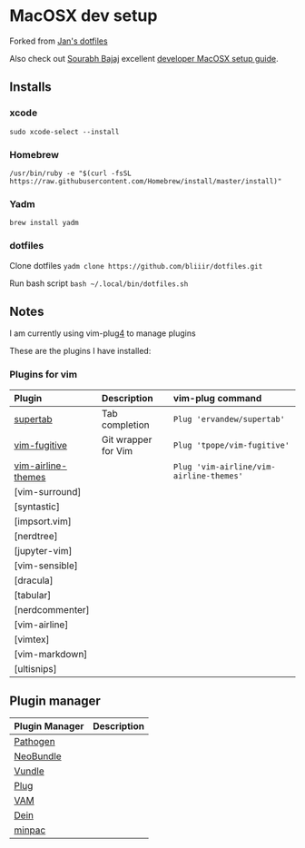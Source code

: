 # MacOSX dev setup
Forked from [Jan's dotfiles](https://github.com/jancr/dotfiles)

Also check out [Sourabh Bajaj](https://sourabhbajaj.com/) excellent [developer MacOSX setup guide](http://sourabhbajaj.com/mac-setup/).

## Installs

### xcode
`sudo xcode-select --install`

### Homebrew
`/usr/bin/ruby -e "$(curl -fsSL https://raw.githubusercontent.com/Homebrew/install/master/install)"`

### Yadm
`brew install yadm`

### dotfiles
Clone dotfiles 
`yadm clone https://github.com/bliiir/dotfiles.git`

Run bash script
`bash ~/.local/bin/dotfiles.sh`


## Notes
I am currently using vim-plug[4] to manage plugins

These are the plugins I have installed:

### Plugins for vim
| Plugin | Description | vim-plug command | 
| :-- | :-- | :-- | 
| [supertab][1] | Tab completion | `Plug 'ervandew/supertab'`  | 
| [vim-fugitive][2] | Git wrapper for Vim  | `Plug 'tpope/vim-fugitive'` |
| [vim-airline-themes][3] |   | `Plug 'vim-airline/vim-airline-themes'` |
| [vim-surround] | | |
| [syntastic] | | |
| [impsort.vim] | | |
| [nerdtree] | | |
| [jupyter-vim] | | |
| [vim-sensible] | | |
| [dracula] | | |
| [tabular] | | |
| [nerdcommenter] | | |
| [vim-airline] | | |
| [vimtex] | | |
| [vim-markdown] | | |
| [ultisnips] | | | 


## Plugin manager
| Plugin Manager | Description |
| :---  | :--- |
| [Pathogen][1] | |
| [NeoBundle][2] | |
| [Vundle][3] | |
| [Plug][4] | |
| [VAM][5] | |
| [Dein][6] | |
| [minpac][7] | |

[1]: https://github.com/ervandew/supertab
[2]: https://github.com/tpope/vim-fugitive
[3]: https://github.com/vim-airline/vim-airline-themes 

[1]: https://github.com/tpope/vim-pathogen
[2]: https://github.com/Shougo/neobundle.vim
[3]: https://github.com/VundleVim/Vundle.vim
[4]: https://github.com/junegunn/vim-plug
[5]: https://github.com/MarcWeber/vim-addon-manager
[6]: https://github.com/Shougo/dein.vim
[7]: https://github.com/k-takata/minpac/
